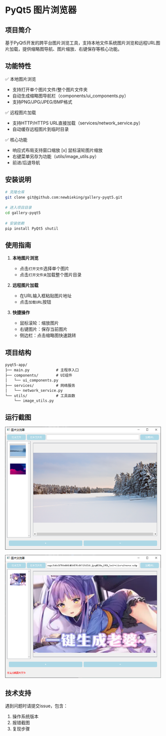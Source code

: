 # PyQt5 图片浏览器

## 项目简介
基于PyQt5开发的跨平台图片浏览工具，支持本地文件系统图片浏览和远程URL图片加载，提供缩略图导航、图片缩放、右键保存等核心功能。

## 功能特性
✅ 本地图片浏览
- 支持打开单个图片文件/整个图片文件夹
- 自动生成缩略图导航栏（components/ui_components.py）
- 支持PNG/JPG/JPEG/BMP格式

✅ 远程图片加载
- 支持HTTP/HTTPS URL直接加载（services/network_service.py）
- 自动缓存远程图片到临时目录

✅ 核心功能
- 响应式布局支持窗口缩放
[x] 鼠标滚轮图片缩放
- 右键菜单另存为功能（utils/image_utils.py）
- 前进/后退导航

## 安装说明
```bash
# 克隆仓库
git clone git@github.com:newbieking/gallery-pyqt5.git

# 进入项目目录
cd gallery-pyqt5

# 安装依赖
pip install PyQt5 shutil
```

## 使用指南
1. **本地图片浏览**
   - 点击`打开文件`选择单个图片
   - 点击`打开文件夹`加载整个图片目录

2. **远程图片加载**
   - 在URL输入框粘贴图片地址
   - 点击`加载URL`按钮

3. **快捷操作**
   - 鼠标滚轮：缩放图片
   - 右键图片：保存当前图片
   - 侧边栏：点击缩略图快速跳转

## 项目结构
```
pyqt5-app/
├── main.py            # 主程序入口
├── components/        # UI组件
│   └── ui_components.py
├── services/          # 网络服务
│   └── network_service.py
└── utils/             # 工具函数
    └── image_utils.py
```

## 运行截图
![截图](docs/snapshot-01.png)

![截图](docs/snapshot-02.png)

## 技术支持
遇到问题时请提交issue，包含：
1. 操作系统版本
2. 报错截图
3. 复现步骤